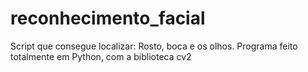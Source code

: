 # reconhecimento_facial
 Script que consegue localizar: Rosto, boca e os olhos. Programa feito totalmente em Python, com a biblioteca cv2
